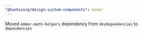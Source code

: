 ```yaml
---
"@hashicorp/design-system-components": minor
---
```


<!-- START components/table/advanced-table -->
Moved `ember-math-helpers` dependency from `devDependencies` to `dependencies`
<!-- END --> 
